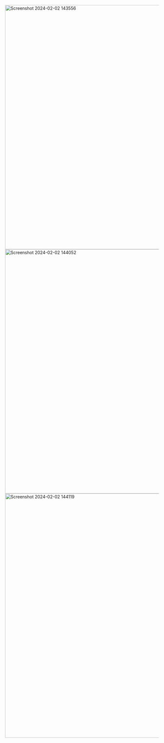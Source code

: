 <img style="height: 800px; width: 800px; object-fit: cover;" alt="Screenshot 2024-02-02 143556" src="https://github.com/StiliyanIliev27/ASP.NET_Fundamentals/assets/142061336/5b4e7fa3-66dd-4ea7-9b1e-a477940dc17a">
<img style="height: 800px; width: 800px; object-fit: cover;" alt="Screenshot 2024-02-02 144052" src="https://github.com/StiliyanIliev27/ASP.NET_Fundamentals/assets/142061336/1deab5f7-6ad7-4a50-a403-7879a2ae5654">
<img style="height: 800px; width: 800px; object-fit: cover;" alt="Screenshot 2024-02-02 144119" src="https://github.com/StiliyanIliev27/ASP.NET_Fundamentals/assets/142061336/10703d13-322a-4fd8-a4ae-1fe26e28bb8c">
